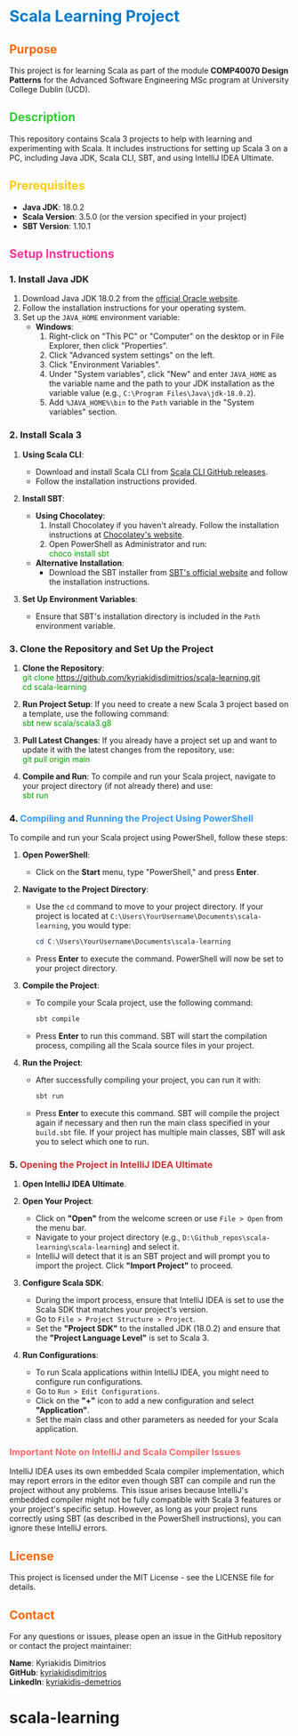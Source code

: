 # <span style="color: #007acc;">Scala Learning Project</span>

## <span style="color: #ff6600;">Purpose</span>

This project is for learning Scala as part of the module <strong>COMP40070 Design Patterns</strong> for the Advanced Software Engineering MSc program at University College Dublin (UCD).

## <span style="color: #33cc33;">Description</span>

This repository contains Scala 3 projects to help with learning and experimenting with Scala. It includes instructions for setting up Scala 3 on a PC, including Java JDK, Scala CLI, SBT, and using IntelliJ IDEA Ultimate.

## <span style="color: #ffcc00;">Prerequisites</span>

- <strong>Java JDK</strong>: 18.0.2
- <strong>Scala Version</strong>: 3.5.0 (or the version specified in your project)
- <strong>SBT Version</strong>: 1.10.1

## <span style="color: #ff3399;">Setup Instructions</span>

### 1. Install Java JDK

1. Download Java JDK 18.0.2 from the [official Oracle website](https://www.oracle.com/java/technologies/javase-jdk18-downloads.html).
2. Follow the installation instructions for your operating system.
3. Set up the `JAVA_HOME` environment variable:
   - **Windows**:
      1. Right-click on "This PC" or "Computer" on the desktop or in File Explorer, then click "Properties".
      2. Click "Advanced system settings" on the left.
      3. Click "Environment Variables".
      4. Under "System variables", click "New" and enter `JAVA_HOME` as the variable name and the path to your JDK installation as the variable value (e.g., `C:\Program Files\Java\jdk-18.0.2`).
      5. Add `%JAVA_HOME%\bin` to the `Path` variable in the "System variables" section.

### 2. Install Scala 3

1. **Using Scala CLI**:
   - Download and install Scala CLI from [Scala CLI GitHub releases](https://github.com/VirtusLab/scala-cli/releases).
   - Follow the installation instructions provided.

2. **Install SBT**:
   - **Using Chocolatey**:
      1. Install Chocolatey if you haven't already. Follow the installation instructions at [Chocolatey's website](https://chocolatey.org/install).
      2. Open PowerShell as Administrator and run:
         <br><span style="color: #009900;">choco install sbt</span>
   - **Alternative Installation**:
      - Download the SBT installer from [SBT's official website](https://www.scala-sbt.org/download.html) and follow the installation instructions.

3. **Set Up Environment Variables**:
   - Ensure that SBT's installation directory is included in the `Path` environment variable.

### 3. Clone the Repository and Set Up the Project

1. **Clone the Repository**:
   <br><span style="color: #009900;">git clone https://github.com/kyriakidisdimitrios/scala-learning.git</span>
   <br><span style="color: #009900;">cd scala-learning</span>

2. **Run Project Setup**:
   If you need to create a new Scala 3 project based on a template, use the following command:
   <br><span style="color: #009900;">sbt new scala/scala3.g8</span>

3. **Pull Latest Changes**:
   If you already have a project set up and want to update it with the latest changes from the repository, use:
   <br><span style="color: #009900;">git pull origin main</span>

4. **Compile and Run**:
   To compile and run your Scala project, navigate to your project directory (if not already there) and use:
   <br><span style="color: #009900;">sbt run</span>

### 4. <span style="color: #3399ff;">Compiling and Running the Project Using PowerShell</span>

To compile and run your Scala project using PowerShell, follow these steps:

1. **Open PowerShell**:
   - Click on the **Start** menu, type "PowerShell," and press **Enter**.

2. **Navigate to the Project Directory**:
   - Use the `cd` command to move to your project directory. If your project is located at `C:\Users\YourUsername\Documents\scala-learning`, you would type:
     ```powershell
     cd C:\Users\YourUsername\Documents\scala-learning
     ```
   - Press **Enter** to execute the command. PowerShell will now be set to your project directory.

3. **Compile the Project**:
   - To compile your Scala project, use the following command:
     ```powershell
     sbt compile
     ```
   - Press **Enter** to run this command. SBT will start the compilation process, compiling all the Scala source files in your project.

4. **Run the Project**:
   - After successfully compiling your project, you can run it with:
     ```powershell
     sbt run
     ```
   - Press **Enter** to execute this command. SBT will compile the project again if necessary and then run the main class specified in your `build.sbt` file. If your project has multiple main classes, SBT will ask you to select which one to run.

### 5. <span style="color: #cc3333;">Opening the Project in IntelliJ IDEA Ultimate</span>

1. **Open IntelliJ IDEA Ultimate**.

2. **Open Your Project**:
   - Click on **"Open"** from the welcome screen or use `File > Open` from the menu bar.
   - Navigate to your project directory (e.g., `D:\Github_repos\scala-learning\scala-learning`) and select it.
   - IntelliJ will detect that it is an SBT project and will prompt you to import the project. Click **"Import Project"** to proceed.

3. **Configure Scala SDK**:
   - During the import process, ensure that IntelliJ IDEA is set to use the Scala SDK that matches your project's version.
   - Go to `File > Project Structure > Project`.
   - Set the **"Project SDK"** to the installed JDK (18.0.2) and ensure that the **"Project Language Level"** is set to Scala 3.

4. **Run Configurations**:
   - To run Scala applications within IntelliJ IDEA, you might need to configure run configurations.
   - Go to `Run > Edit Configurations`.
   - Click on the **"+"** icon to add a new configuration and select **"Application"**.
   - Set the main class and other parameters as needed for your Scala application.

### <span style="color: #ff6666;">Important Note on IntelliJ and Scala Compiler Issues</span>

IntelliJ IDEA uses its own embedded Scala compiler implementation, which may report errors in the editor even though SBT can compile and run the project without any problems. This issue arises because IntelliJ's embedded compiler might not be fully compatible with Scala 3 features or your project's specific setup. However, as long as your project runs correctly using SBT (as described in the PowerShell instructions), you can ignore these IntelliJ errors.

## <span style="color: #ff6600;">License</span>

This project is licensed under the MIT License - see the LICENSE file for details.

## <span style="color: #ff6600;">Contact</span>

For any questions or issues, please open an issue in the GitHub repository or contact the project maintainer:

**Name**: Kyriakidis Dimitrios  
**GitHub**: [kyriakidisdimitrios](https://github.com/kyriakidisdimitrios)  
**LinkedIn**: [kyriakidis-demetrios](https://www.linkedin.com/in/kyriakidis-demetrios)
# scala-learning
